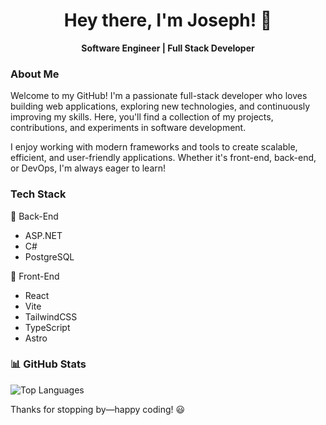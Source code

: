 <h1 align="center">Hey there, I'm Joseph! 👋</h1> <p align="center"> <b>Software Engineer | Full Stack Developer</b> </p>

### About Me
Welcome to my GitHub! I'm a passionate full-stack developer who loves building web applications, exploring new technologies, and continuously improving my skills. Here, you'll find a collection of my projects, contributions, and experiments in software development.

I enjoy working with modern frameworks and tools to create scalable, efficient, and user-friendly applications. Whether it's front-end, back-end, or DevOps, I'm always eager to learn!

### Tech Stack
🔹 Back-End
- ASP.NET
- C#
- PostgreSQL

🔹 Front-End
- React
- Vite
- TailwindCSS
- TypeScript
- Astro

### 📊 GitHub Stats

![Top Languages](https://github-readme-stats.vercel.app/api/top-langs/?username=JosephHerreraDev&layout=compact)

Thanks for stopping by—happy coding! 😃
